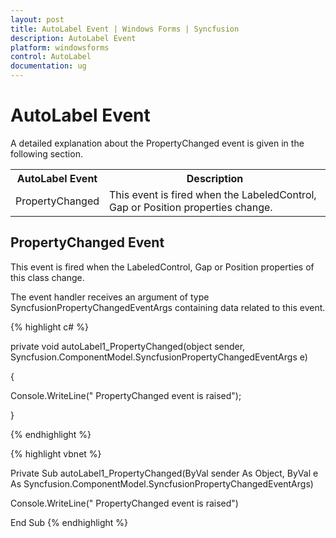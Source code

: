 ```yaml
---
layout: post
title: AutoLabel Event | Windows Forms | Syncfusion
description: AutoLabel Event
platform: windowsforms
control: AutoLabel
documentation: ug
---
```

# AutoLabel Event

A detailed explanation about the PropertyChanged event is given in the following section.

<table>
<tr>
<th>
AutoLabel Event</th><th>
Description</th></tr>
<tr>
<td>
PropertyChanged</td><td>
This event is fired when the LabeledControl, Gap or Position properties change.</td></tr>
</table>

##  PropertyChanged Event

This event is fired when the LabeledControl, Gap or Position properties of this class change.

The event handler receives an argument of type SyncfusionPropertyChangedEventArgs containing data related to this event.



{% highlight c# %}



private void autoLabel1_PropertyChanged(object sender, Syncfusion.ComponentModel.SyncfusionPropertyChangedEventArgs e)

{

Console.WriteLine(" PropertyChanged event is raised");

}

{% endhighlight %}




{% highlight vbnet %}


Private Sub autoLabel1_PropertyChanged(ByVal sender As Object, ByVal e As Syncfusion.ComponentModel.SyncfusionPropertyChangedEventArgs)

Console.WriteLine(" PropertyChanged event is raised")

End Sub
{% endhighlight %}